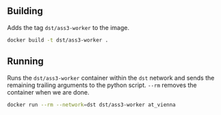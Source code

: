 ## Building

Adds the tag `dst/ass3-worker` to the image.

```bash
docker build -t dst/ass3-worker .
```

## Running

Runs the `dst/ass3-worker` container within the `dst` network and sends
the remaining trailing arguments to the python script. `--rm` removes
the container when we are done.

```bash
docker run --rm --network=dst dst/ass3-worker at_vienna
```
